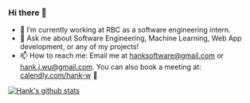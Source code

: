 ### Hi there 👋

- 🔭 I’m currently working at RBC as a software engineering intern. 
- 💬 Ask me about Software Engineering, Machine Learning, Web App development, or any of my projects!
- 📫 How to reach me: Email me at hanksoftware@gmail.com or hank.j.wu@gmail.com. You can also book a meeting at: [calendly.com/hank-w](https://calendly.com/hank-w) 🙂 

 [![Hank's github stats](https://github-readme-stats.vercel.app/api?username=hank-w&count_private=true&show_icons=true&title_color=00b3b3&text_color=00e6e6&icon_color=008080&bg_color=00284d)](https://github.com/anuraghazra/github-readme-stats) 
